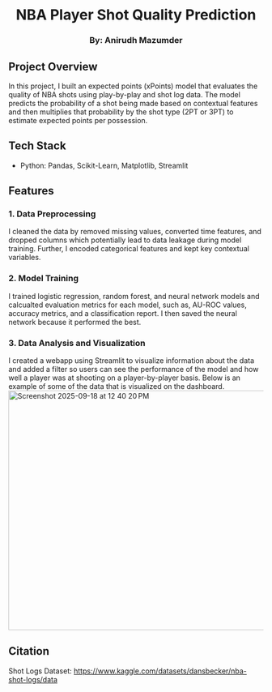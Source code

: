 <h1 align="center">
<b>NBA Player Shot Quality Prediction</b>
</h1>
<h3 align="center">
<b>By: Anirudh Mazumder</b>
</h3>

## Project Overview
In this project, I built an expected points (xPoints) model that evaluates the quality of NBA shots using play-by-play and shot log data. The model predicts the probability of a shot being made based on contextual features and then multiplies that probability by the shot type (2PT or 3PT) to estimate expected points per possession.

## Tech Stack
- Python: Pandas, Scikit-Learn, Matplotlib, Streamlit

## Features
### 1. Data Preprocessing
I cleaned the data by removed missing values, converted time features, and dropped columns which potentially lead to data leakage during model training. Further, I encoded categorical features and kept key contextual variables.

### 2. Model Training
I trained logistic regression, random forest, and neural network models and calcualted evaluation metrics for each model, such as, AU-ROC values, accuracy metrics, and a classification report. I then saved the neural network because it performed the best.

### 3. Data Analysis and Visualization
I created a webapp using Streamlit to visualize information about the data and added a filter so users can see the performance of the model and how well a player was at shooting on a player-by-player basis. Below is an example of some of the data that is visualized on the dashboard.
<img width="1401" height="473" alt="Screenshot 2025-09-18 at 12 40 20 PM" src="https://github.com/user-attachments/assets/b73261b0-a28c-4aec-b782-bd514548fd0f" />

## Citation
Shot Logs Dataset: https://www.kaggle.com/datasets/dansbecker/nba-shot-logs/data
